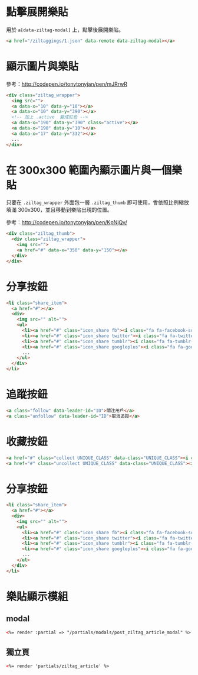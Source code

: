 # 點擊展開樂貼

用於 `a[data-ziltag-modal]` 上，點擊後展開樂貼。

```html
<a href="/ziltaggings/1.json" data-remote data-ziltag-modal></a>
```

# 顯示圖片與樂貼

參考：http://codepen.io/tonytonyjan/pen/mJRrwR

```html
<div class="ziltag_wrapper">
  <img src="">
  <a data-x="10" data-y="10"></a>
  <a data-x="10" data-y="390"></a>
  <!-- 加上 .active  變成紅色 -->
  <a data-x="190" data-y="390" class="active"></a>
  <a data-x="190" data-y="10"></a>
  <a data-x="17" data-y="332"></a>
  ...
</div>
```

# 在 300x300 範圍內顯示圖片與一個樂貼

只要在 `.ziltag_wrapper` 外面包一層 `.ziltag_thumb` 即可使用，會依照比例縮放填滿 300x300，並且移動到樂貼出現的位置。

參考：http://codepen.io/tonytonyjan/pen/KpNjQv/

```html
<div class="ziltag_thumb">
  <div class="ziltag_wrapper">
    <img src="">
    <a href="#" data-x="350" data-y="150"></a>
  </div>
</div>
```


# 分享按鈕

```html
<li class="share_item">
  <a href="#"></a>
  <div>
    <img src="" alt="">
    <ul>
      <li><a href="#" class="icon_share fb"><i class="fa fa-facebook-square fa-2x"></i></a></li>
      <li><a href="#" class="icon_share twitter"><i class="fa fa-twitter-square fa-2x"></i></a></li>
      <li><a href="#" class="icon_share tumblr"><i class="fa fa-tumblr-square fa-2x"></i></a></li>
      <li><a href="#" class="icon_share googleplus"><i class="fa fa-google-plus-square fa-2x"></i></a></li>
      ...
    </ul>
  </div>
</li>
```

# 追蹤按鈕

```html
<a class="follow" data-leader-id="ID">關注用戶</a>
<a class="unfollow" data-leader-id="ID">取消追蹤</a>
```

# 收藏按鈕

```html
<a href="#" class="collect UNIQUE_CLASS" data-class="UNIQUE_CLASS"><i class="fa fa-star"></i></a>
<a href="#" class="uncollect UNIQUE_CLASS" data-class="UNIQUE_CLASS"><i class="fa fa-star"></i></a>
```

# 分享按鈕

```html
<li class="share_item">
  <a href="#"></a>
  <div>
    <img src="" alt="">
    <ul>
      <li><a href="#" class="icon_share fb"><i class="fa fa-facebook-square fa-2x"></i></a></li>
      <li><a href="#" class="icon_share twitter"><i class="fa fa-twitter-square fa-2x"></i></a></li>
      <li><a href="#" class="icon_share tumblr"><i class="fa fa-tumblr-square fa-2x"></i></a></li>
      <li><a href="#" class="icon_share googleplus"><i class="fa fa-google-plus-square fa-2x"></i></a></li>
      ...
    </ul>
  </div>
</li>
```

# 樂貼顯示模組

## modal
```html
<%= render :partial => "/partials/modals/post_ziltag_article_modal" %>
```

## 獨立頁
```html
<%= render 'partials/ziltag_article' %>
```